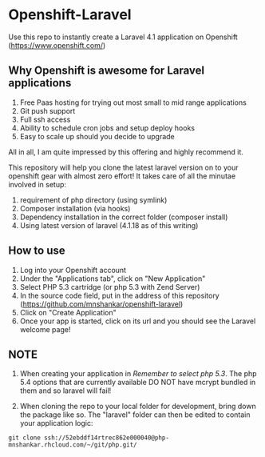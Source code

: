 Openshift-Laravel
=================

Use this repo to instantly create a Laravel 4.1 application on Openshift (https://www.openshift.com/)

Why Openshift is awesome for Laravel applications
-------------------------------------------------
1. Free Paas hosting for trying out most small to mid range applications
2. Git push support
3. Full ssh access
4. Ability to schedule cron jobs and setup deploy hooks
5. Easy to scale up should you decide to upgrade

All in all, I am quite impressed by this offering and highly recommend it.

This repository will help you clone the latest laravel version on to your openshift gear with almost zero effort! It takes care of all the minutae involved in setup:

1. requirement of php directory (using symlink)
2. Composer installation (via hooks)
3. Dependency installation in the correct folder (composer install)
4. Using latest version of laravel (4.1.18 as of this writing)

How to use
----------

1. Log into your Openshift account
2. Under the "Applications tab", click on "New Application"
3. Select PHP 5.3 cartridge (or php 5.3 with Zend Server)
4. In the source code field, put in the address of this repository (https://github.com/mnshankar/openshift-laravel)
5. Click on "Create Application"
6. Once your app is started, click on its url and you should see the Laravel welcome page!

NOTE
----
1. When creating your application in *Remember to select php 5.3*. The php 5.4 options that are currently available DO NOT have mcrypt bundled in them and so laravel will fail!

2. When cloning the repo to your local folder for development, bring down the package like so. The "laravel" folder can then be edited to contain your application logic:

```
git clone ssh://52ebddf14rtrec862e000040@php-mnshankar.rhcloud.com/~/git/php.git/
```
